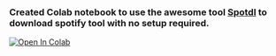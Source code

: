 ### Created Colab notebook to use the awesome tool [Spotdl](https://github.com/spotDL/spotify-downloader) to download spotify tool with no setup required.

[![Open In Colab](https://colab.research.google.com/assets/colab-badge.svg)](https://colab.research.google.com/github/skylum1/spotify-downloader/blob/main/Spotify.ipynb)
